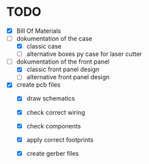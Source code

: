 # TODO

* [X] Bill Of Materials
* [ ] dokumentation of the case
	* [X] classic case 
	* [ ] alternative boxes py case for laser cutter
* [ ] dokumentation of the front panel
	* [X] classic front panel design
	* [ ] alternative front panel design
* [X] create pcb files
	* [X] draw schematics
	* [X] check correct wiring
	* [X] check components
	* [X] apply correct footprints
	* [X] create gerber files

